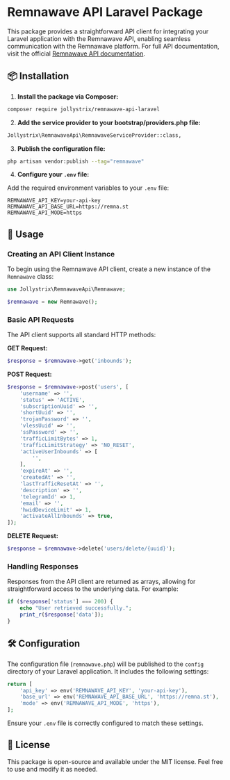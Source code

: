 # Remnawave API Laravel Package

This package provides a straightforward API client for integrating your Laravel application with the Remnawave API, enabling seamless communication with the Remnawave platform. For full API documentation, visit the official [Remnawave API documentation](https://remna.st/api).

## 📦 Installation

1. **Install the package via Composer:**

```bash
composer require jollystrix/remnawave-api-laravel
```

2. **Add the service provider to your bootstrap/providers.php file:**

```bash
Jollystrix\RemnawaveApi\RemnawaveServiceProvider::class,
```

3. **Publish the configuration file:**

```bash
php artisan vendor:publish --tag="remnawave"
```

4. **Configure your `.env` file:**

Add the required environment variables to your `.env` file:

```env
REMNAWAVE_API_KEY=your-api-key
REMNAWAVE_API_BASE_URL=https://remna.st
REMNAWAVE_API_MODE=https
```

## 🚀 Usage

### Creating an API Client Instance

To begin using the Remnawave API client, create a new instance of the `Remnawave` class:

```php
use Jollystrix\RemnawaveApi\Remnawave;

$remnawave = new Remnawave();
```

### Basic API Requests

The API client supports all standard HTTP methods:

**GET Request:**

```php
$response = $remnawave->get('inbounds');
```

**POST Request:**

```php
$response = $remnawave->post('users', [
	'username' => '',
	'status' => 'ACTIVE',
	'subscriptionUuid' => '',
	'shortUuid' => '',
	'trojanPassword' => '',
	'vlessUuid' => '',
	'ssPassword' => '',
	'trafficLimitBytes' => 1,
	'trafficLimitStrategy' => 'NO_RESET',
	'activeUserInbounds' => [
		'',
	],
	'expireAt' => '',
	'createdAt' => '',
	'lastTrafficResetAt' => '',
	'description' => '',
	'telegramId' => 1,
	'email' => '',
	'hwidDeviceLimit' => 1,
	'activateAllInbounds' => true,
]);
```

**DELETE Request:**

```php
$response = $remnawave->delete('users/delete/{uuid}');
```

### Handling Responses

Responses from the API client are returned as arrays, allowing for straightforward access to the underlying data. For example:

```php
if ($response['status'] === 200) {
    echo "User retrieved successfully.";
    print_r($response['data']);
}
```

## 🛠 Configuration

The configuration file (`remnawave.php`) will be published to the `config` directory of your Laravel application. It includes the following settings:

```php
return [
    'api_key' => env('REMNAWAVE_API_KEY', 'your-api-key'),
    'base_url' => env('REMNAWAVE_API_BASE_URL', 'https://remna.st'),
    'mode' => env('REMNAWAVE_API_MODE', 'https'),
];
```

Ensure your `.env` file is correctly configured to match these settings.

## 📄 License

This package is open-source and available under the MIT license. Feel free to use and modify it as needed.
